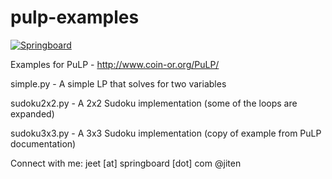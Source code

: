 # pulp-examples

<a href="https://www.springboard.com"/><img src="https://www.springboard.com/images/springboard/springboard_logo_dark.4cd8df81.png" alt="Springboard"></a>

Examples for PuLP - http://www.coin-or.org/PuLP/

simple.py - A simple LP that solves for two variables

sudoku2x2.py - A 2x2 Sudoku implementation (some of the loops are expanded)

sudoku3x3.py - A 3x3 Sudoku implementation (copy of example from PuLP documentation)

Connect with me:
jeet [at] springboard [dot] com
@jiten
